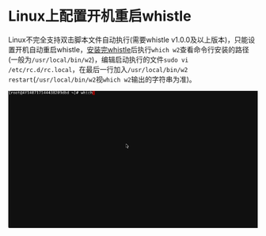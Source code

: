 # Linux上配置开机重启whistle

Linux不完全支持双击脚本文件自动执行(需要whistle v1.0.0及以上版本)，只能设置开机自动重启whistle，[安装完whistle](https://whistle.gitbooks.io/help/content/install.html)后执行`which w2`查看命令行安装的路径(一般为`/usr/local/bin/w2`)，编辑启动执行的文件`sudo vi /etc/rc.d/rc.local`，在最后一行加入`/usr/local/bin/w2 restart`(`/usr/local/bin/w2`视`which w2`输出的字符串为准)。

![Linux开机重启whistle](whistle.gif)